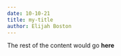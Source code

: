 ```yaml
---
date: 10-10-21
title: my-title
author: Elijah Boston
---
```


The rest of the content would go **here**
